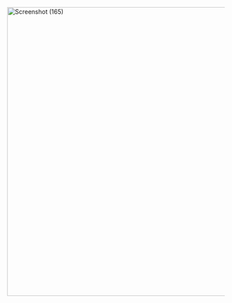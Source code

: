                   
<img width="668" alt="Screenshot (165)" src="https://user-images.githubusercontent.com/102890151/174466131-78647e19-4a9e-459b-861c-0ccd0c1e358e.png">




